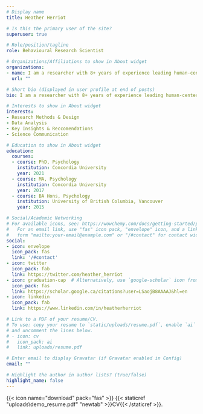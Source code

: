 ```yaml
---
# Display name
title: Heather Herriot

# Is this the primary user of the site?
superuser: true

# Role/position/tagline
role: Behavioural Research Scientist

# Organizations/Affiliations to show in About widget
organizations:
- name: I am a researcher with 8+ years of experience leading human-centered research. Passionate about using research methods and advanced data analysis techniques to solve complex problems and tell a story
  url: ""

# Short bio (displayed in user profile at end of posts)
bio: I am a researcher with 8+ years of experience leading human-centered research. Passionate about using research methods and advanced data analytic techniques to solve complex problems and tell a story.

# Interests to show in About widget
interests:
- Research Methods & Design
- Data Analysis
- Key Insights & Reccomendations
- Science Communication

# Education to show in About widget
education:
  courses:
  - course: PhD, Psychology
    institution: Concordia University
    year: 2021
  - course: MA, Psychology
    institution: Concordia University
    year: 2017
  - course: BA Hons, Psychology
    institution: University of British Columbia, Vancouver
    year: 2015

# Social/Academic Networking
# For available icons, see: https://wowchemy.com/docs/getting-started/page-builder/#icons
#   For an email link, use "fas" icon pack, "envelope" icon, and a link in the
#   form "mailto:your-email@example.com" or "/#contact" for contact widget.
social:
- icon: envelope
  icon_pack: fas
  link: '/#contact'
- icon: twitter
  icon_pack: fab
  link: https://twitter.com/heather_herriot
- icon: graduation-cap  # Alternatively, use `google-scholar` icon from `ai` icon pack
  icon_pack: fas
  link: https://scholar.google.ca/citations?user=LSaojB8AAAAJ&hl=en
- icon: linkedin
  icon_pack: fab
  link: https://www.linkedin.com/in/heatherherriot

# Link to a PDF of your resume/CV.
# To use: copy your resume to `static/uploads/resume.pdf`, enable `ai` icons in `params.toml`, 
# and uncomment the lines below.
# - icon: cv
#   icon_pack: ai
#   link: uploads/resume.pdf

# Enter email to display Gravatar (if Gravatar enabled in Config)
email: ""

# Highlight the author in author lists? (true/false)
highlight_name: false
---
```




{{< icon name="download" pack="fas" >}} {{< staticref "uploads\demo_resume.pdf" "newtab" >}}CV{{< /staticref >}}.
